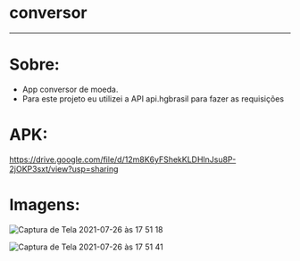 # conversor

<hr/>

# Sobre:
- App conversor de moeda.<br>
- Para este projeto eu utilizei a API api.hgbrasil para fazer as requisições

# APK:
https://drive.google.com/file/d/12m8K6yFShekKLDHlnJsu8P-2jOKP3sxt/view?usp=sharing

# Imagens:

![Captura de Tela 2021-07-26 às 17 51 18](https://user-images.githubusercontent.com/76439349/127058607-d47f9ce9-a893-4b6d-9dcf-1c4be4d865fd.png)


![Captura de Tela 2021-07-26 às 17 51 41](https://user-images.githubusercontent.com/76439349/127058625-11c3c2ca-5327-43b7-8b9c-19d101d7bfc3.png)
